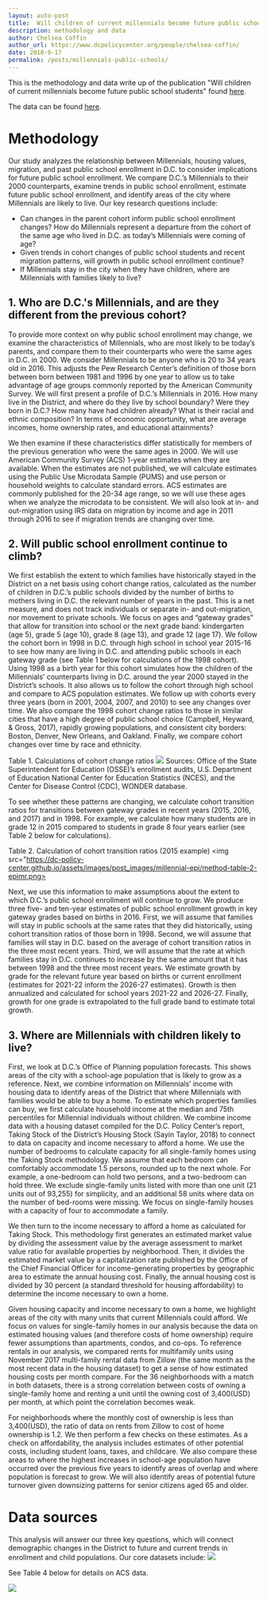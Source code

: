 ```yaml
---
layout: auto-post
title:  Will children of current millennials become future public school students?
description: methodology and data
author: Chelsea Coffin
author_url: https://www.dcpolicycenter.org/people/chelsea-coffin/
date: 2018-9-17
permalink: /posts/millennials-public-schools/
---
```


This is the methodology and data write up of the publication "Will children of current millennials become future public school students" found [here](https://www.dcpolicycenter.org/publications/future-public-school-students-report).

The data can be found <a href="../../assets/data-resources/millennials-public-school-enrollment-select-datasets.xlsx">here</a>.

# Methodology

Our study analyzes the relationship between Millennials,  housing values, migration, and past public school enrollment in D.C. to consider implications for future public school enrollment. We compare D.C.’s Millennials to their 2000 counterparts, examine trends in public school enrollment, estimate future public school enrollment, and identify areas of the city where Millennials are likely to live. Our key research questions include:
-	Can changes in the parent cohort inform public school enrollment changes? How do Millennials represent a departure from the cohort of the same age who lived in D.C. as today’s Millennials were coming of age?
-	Given trends in cohort changes of public school students and recent migration patterns, will growth in public school enrollment continue?
-	If Millennials stay in the city when they have children, where are Millennials with families likely to live?


## 1. Who are D.C.'s Millennials, and are they different from the previous cohort?

To provide more context on why public school enrollment may change, we examine the characteristics of Millennials, who are most likely to be today’s parents, and compare them to their counterparts who were the same ages in D.C. in 2000. We consider Millennials to be anyone who is 20 to 34 years old in 2016. This adjusts the Pew Research Center’s definition of those born between born between 1981 and 1996 by one year to allow us to take advantage of age groups commonly reported by the American Community Survey.  We will first present a profile of D.C.’s Millennials in 2016. How many live in the District, and where do they live by school boundary?  Were they born in D.C.? How many have had children already? What is their racial and ethnic composition? In terms of economic opportunity, what are average incomes, home ownership rates, and educational attainments?


We then examine if these characteristics differ statistically for members of the previous generation who were the same ages in 2000. We will use American Community Survey (ACS) 1-year estimates when they are available. When the estimates are not published, we will calculate estimates using the Public Use Microdata Sample (PUMS) and use person or household weights to calculate standard errors. ACS estimates are commonly published for the 20-34 age range, so we will use these ages when we analyze the microdata to be consistent. We will also look at in- and out-migration using IRS data on migration by income and age  in 2011 through 2016 to see if migration trends are changing over time.

## 2. Will public school enrollment continue to climb?

We first establish the extent to which families have historically stayed in the District on a net basis using cohort change ratios,  calculated as the number of children in D.C.’s public schools divided by the number of births to mothers living in D.C. the relevant number of years in the past. This is a net measure, and does not track individuals or separate in- and out-migration, nor movement to private schools. We focus on ages and “gateway grades” that allow for transition into school or the next grade band: kindergarten (age 5), grade 5 (age 10), grade 8 (age 13), and grade 12 (age 17). We follow the cohort born in 1998 in D.C. through high school in school year 2015-16 to see how many are living in D.C. and attending public schools in each gateway grade (see Table 1 below for calculations of the 1998 cohort). Using 1998 as a birth year for this cohort simulates how the children of the Millennials’ counterparts living in D.C. around the year 2000 stayed in the District’s schools. It also allows us to follow the cohort through high school and compare to ACS population estimates. We follow up with cohorts every three years (born in 2001, 2004, 2007, and 2010) to see any changes over time. We also compare the 1998 cohort change ratios to those in similar cities that have a high degree of public school choice (Campbell, Heyward, & Gross, 2017), rapidly growing populations, and consistent city borders: Boston, Denver, New Orleans, and Oakland.  Finally, we compare cohort changes over time by race and ethnicity.


Table 1. Calculations of cohort change ratios
<img src="https://dc-policy-center.github.io/assets/images/post_images/millennial-epi/method-table-1-epimr.png">
Sources: Office of the State Superintendent for Education (OSSE)’s enrollment audits, U.S. Department of Education National Center for Education Statistics (NCES), and the Center for Disease Control (CDC), WONDER database.


To see whether these patterns are changing, we calculate cohort transition ratios for transitions between gateway grades in recent years (2015, 2016, and 2017) and in 1998. For example, we calculate how many students are in grade 12 in 2015 compared to students in grade 8 four years earlier (see Table 2 below for calculations).


Table 2. Calculation of cohort transition ratios (2015 example)
<img src="https://dc-policy-center.github.io/assets/images/post_images/millennial-epi/method-table-2-epimr.png>


Next, we use this information to make assumptions about the extent to which D.C.’s public school enrollment will continue to grow. We produce three five- and ten-year estimates of public school enrollment growth in key gateway grades based on births in 2016. First, we will assume that families will stay in public schools at the same rates that they did historically, using cohort transition ratios of those born in 1998. Second, we will assume that families will stay in D.C. based on the average of cohort transition ratios in the three most recent years. Third, we will assume that the rate at which families stay in D.C. continues to increase by the same amount that it has between 1998 and the three most recent years. We estimate growth by grade for the relevant future year based on births or current enrollment (estimates for 2021-22 inform the 2026-27 estimates). Growth is then annualized and calculated for school years 2021-22 and 2026-27. Finally, growth for one grade is extrapolated to the full grade band to estimate total growth.

## 3. Where are Millennials with children likely to live?

First, we look at D.C.’s Office of Planning population forecasts. This shows areas of the city with a school-age population that is likely to grow as a reference.
Next, we combine information on Millennials’ income with housing data to identify areas of the District that where Millennials with families would be able to buy a home. To estimate which properties families can buy, we first calculate household income at the median and 75th percentiles for Millennial individuals without children. We combine income data with a housing dataset compiled for the D.C. Policy Center’s report, Taking Stock of the District’s Housing Stock (Sayin Taylor, 2018) to connect to data on capacity and income necessary to afford a home. We use the number of bedrooms to calculate capacity for all single-family homes using the Taking Stock methodology. We assume that each bedroom can comfortably accommodate 1.5 persons, rounded up to the next whole. For example, a one-bedroom can hold two persons, and a two-bedroom can hold three. We exclude single-family units listed with more than one unit (21 units out of 93,255) for simplicity, and an additional 58 units where data on the number of bed-rooms were missing. We focus on single-family houses with a capacity of four to accommodate a family.


We then turn to the income necessary to afford a home as calculated for Taking Stock.  This methodology first generates an estimated market value by dividing the assessment value by the average assessment to market value ratio for available properties by neighborhood. Then, it divides the estimated market value by a capitalization rate published by the Office of the Chief Financial Officer for income-generating properties by geographic area to estimate the annual housing cost. Finally, the annual housing cost is divided by 30 percent (a standard threshold for housing affordability) to determine the income necessary to own a home.  


Given housing capacity and income necessary to own a home, we highlight areas of the city with many units that current Millennials could afford. We focus on values for single-family homes in our analysis because the data on estimated housing values (and therefore costs of home ownership) require fewer assumptions than apartments, condos, and co-ops. To reference rentals in our analysis, we compared rents for multifamily units using November 2017 multi-family rental data from Zillow (the same month as the most recent data in the housing dataset) to get a sense of how estimated housing costs per month compare. For the 36 neighborhoods with a match in both datasets, there is a strong correlation between costs of owning a single-family home and renting a unit until the owning cost of 3,400(USD) per month, at which point the correlation becomes weak.


For neighborhoods where the monthly cost of ownership is less than 3,400(USD), the ratio of data on rents from Zillow to cost of home ownership is 1.2.
We then perform a few checks on these estimates. As a check on affordability, the analysis includes estimates of other potential costs, including student loans, taxes, and childcare. We also compare these areas to where the highest increases in school-age population have occurred over the previous five years to identify areas of overlap and where population is forecast to grow. We will also identify areas of potential future turnover given downsizing patterns for senior citizens aged 65 and older.


# Data sources
This analysis will answer our three key questions, which will connect demographic changes in the District to future and current trends in enrollment and child populations. Our core datasets include:
<img src="https://dc-policy-center.github.io/assets/images/post_images/millennial-epi/method-table-3-epimr.png">

See Table 4 below for details on ACS data.

<img src="https://dc-policy-center.github.io/assets/images/post_images/millennial-epi/method-table-4-epimr.png">
